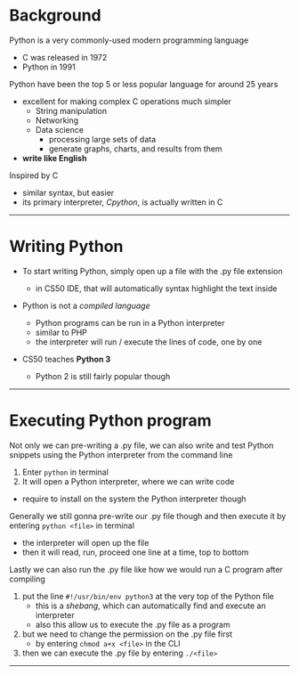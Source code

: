 # Background

Python is a very commonly-used modern programming language
* C was released in 1972
* Python in 1991

Python have been the top 5 or less popular language for around 25 years
* excellent for making complex C operations much simpler
	* String manipulation
	* Networking
	* Data science
		* processing large sets of data
		* generate graphs, charts, and results from them
* **write like English**

Inspired by C
* similar syntax, but easier
* its primary interpreter, *Cpython*, is actually written in C
___

# Writing Python

* To start writing Python, simply open up a file with the .py file extension
	* in CS50 IDE, that will automatically syntax highlight the text inside

* Python is not a *compiled language*
	* Python programs can be run in a Python interpreter
	* similar to PHP
	* the interpreter will run / execute the lines of code, one by one

* CS50 teaches **Python 3**
	* Python 2 is still fairly popular though
___

# Executing Python program

Not only we can pre-writing a .py file,
we can also write and test Python snippets using the Python interpreter from the command line
1. Enter `python` in terminal
2. It will open a Python interpreter, where we can write code
* require to install on the system the Python interpreter though

Generally we still gonna pre-write our .py file though
and then execute it by entering `python <file>` in terminal
* the interpreter will open up the file
* then it will read, run, proceed one line at a time, top to bottom

Lastly we can also run the .py file like how we would run a C program after compiling
1. put the line `#!/usr/bin/env python3` at the very top of the Python file
	* this is a *shebang*, which can automatically find and execute an interpreter
	* also this allow us to execute the .py file as a program
2. but we need to change the permission on the .py file first
	* by entering `chmod a+x <file>` in the CLI
3. then we can execute the .py file by entering `./<file>`
___
